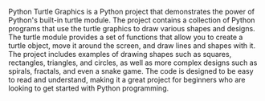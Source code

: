 Python Turtle Graphics is a Python project that demonstrates the power of Python's built-in turtle module. The project contains a collection of Python programs that use the turtle graphics to draw various shapes and designs. The turtle module provides a set of functions that allow you to create a turtle object, move it around the screen, and draw lines and shapes with it. The project includes examples of drawing shapes such as squares, rectangles, triangles, and circles, as well as more complex designs such as spirals, fractals, and even a snake game. The code is designed to be easy to read and understand, making it a great project for beginners who are looking to get started with Python programming.
